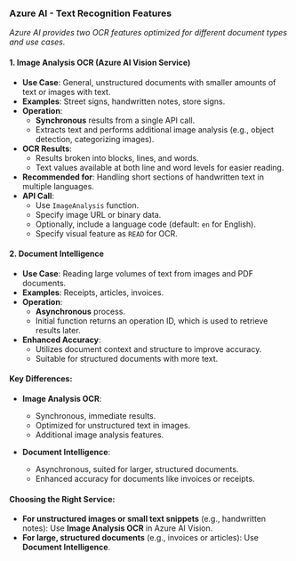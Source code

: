 ### Azure AI - Text Recognition Features

*Azure AI provides two OCR features optimized for different document types and use cases.*

#### 1. **Image Analysis OCR (Azure AI Vision Service)**
- **Use Case**: General, unstructured documents with smaller amounts of text or images with text.
- **Examples**: Street signs, handwritten notes, store signs.
- **Operation**:
  - **Synchronous** results from a single API call.
  - Extracts text and performs additional image analysis (e.g., object detection, categorizing images).
- **OCR Results**:
  - Results broken into blocks, lines, and words.
  - Text values available at both line and word levels for easier reading.
- **Recommended for**: Handling short sections of handwritten text in multiple languages.
- **API Call**:
  - Use `ImageAnalysis` function.
  - Specify image URL or binary data.
  - Optionally, include a language code (default: `en` for English).
  - Specify visual feature as `READ` for OCR.

#### 2. **Document Intelligence**
- **Use Case**: Reading large volumes of text from images and PDF documents.
- **Examples**: Receipts, articles, invoices.
- **Operation**:
  - **Asynchronous** process.
  - Initial function returns an operation ID, which is used to retrieve results later.
- **Enhanced Accuracy**:
  - Utilizes document context and structure to improve accuracy.
  - Suitable for structured documents with more text.

#### Key Differences:
- **Image Analysis OCR**:
  - Synchronous, immediate results.
  - Optimized for unstructured text in images.
  - Additional image analysis features.
  
- **Document Intelligence**:
  - Asynchronous, suited for larger, structured documents.
  - Enhanced accuracy for documents like invoices or receipts.

#### Choosing the Right Service:
- **For unstructured images or small text snippets** (e.g., handwritten notes): Use **Image Analysis OCR** in Azure AI Vision.
- **For large, structured documents** (e.g., invoices or articles): Use **Document Intelligence**.